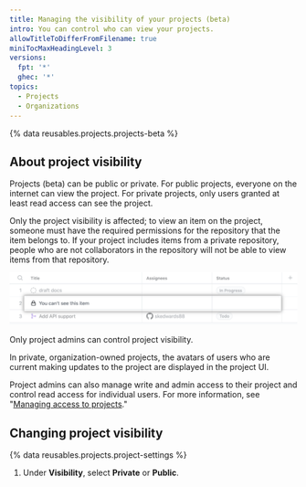 ```yaml
---
title: Managing the visibility of your projects (beta)
intro: You can control who can view your projects.
allowTitleToDifferFromFilename: true
miniTocMaxHeadingLevel: 3
versions:
  fpt: '*'
  ghec: '*'
topics:
  - Projects
  - Organizations
---
```


{% data reusables.projects.projects-beta %}

## About project visibility

Projects (beta) can be public or private. For public projects, everyone on the internet can view the project. For private projects, only users granted at least read access can see the project.

Only the project visibility is affected; to view an item on the project, someone must have the required permissions for the repository that the item belongs to. If your project includes items from a private repository, people who are not collaborators in the repository will not be able to view items from that repository.

![Project with hidden item](/assets/images/help/projects/hidden-items.png)

Only project admins can control project visibility.

In private, organization-owned projects, the avatars of users who are current making updates to the project are displayed in the project UI.

Project admins can also manage write and admin access to their project and control read access for individual users. For more information, see "[Managing access to projects](/issues/trying-out-the-new-projects-experience/managing-access-to-projects)."

## Changing project visibility

{% data reusables.projects.project-settings %}
1. Under **Visibility**, select **Private** or **Public**.

